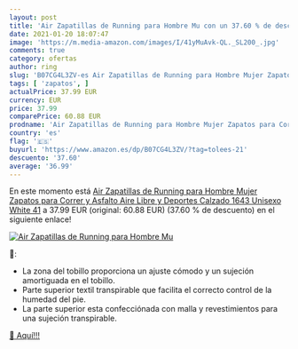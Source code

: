 ```yaml
---
layout: post
title: 'Air Zapatillas de Running para Hombre Mu con un 37.60 % de descuento'
date: 2021-01-20 18:07:47
image: 'https://m.media-amazon.com/images/I/41yMuAvk-QL._SL200_.jpg'
comments: true
category: ofertas
author: ring
slug: 'B07CG4L3ZV-es Air Zapatillas de Running para Hombre Mujer Zapatos para...'
tags: [ 'zapatos', ]
actualPrice: 37.99 EUR
currency: EUR
price: 37.99
comparePrice: 60.88 EUR
prodname: 'Air Zapatillas de Running para Hombre Mujer Zapatos para Correr y Asfalto Aire Libre y Deportes Calzado 1643 Unisexo White 41'
country: 'es'
flag: '🇪🇸'
buyurl: 'https://www.amazon.es/dp/B07CG4L3ZV/?tag=tolees-21'
descuento: '37.60'
average: '36.99'
---
```


En este momento está [Air Zapatillas de Running para Hombre Mujer Zapatos para Correr y Asfalto Aire Libre y Deportes Calzado 1643 Unisexo White 41](https://www.amazon.es/dp/B07CG4L3ZV/?tag=tolees-21) a 37.99 EUR (original: 60.88 EUR) (37.60 %  de descuento) en el siguiente enlace!

[![Air Zapatillas de Running para Hombre Mu](https://m.media-amazon.com/images/I/41yMuAvk-QL._SL200_.jpg)](https://www.amazon.es/dp/B07CG4L3ZV/?tag=tolees-21)

🔎:

- La zona del tobillo proporciona un ajuste cómodo y un sujeción amortiguada en el tobillo.
- Parte superior textil transpirable que facilita el correcto control de la humedad del pie.
- La parte superior esta confecciónada con malla y revestimientos para una sujeción transpirable.

[🛒 Aquí!!!](https://www.amazon.es/dp/B07CG4L3ZV/?tag=tolees-21)
